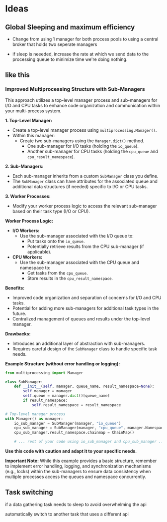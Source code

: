 # Ideas

## Global Sleeping and maximum efficiency
- Change from using 1 manager for both process pools to using a central broker that holds two seperate managers

- if sleep is neeeded, increase the rate at which we send data to the processing queue to minimize time we're doing nothing.

## like this

### Improved Multiprocessing Structure with Sub-Managers

This approach utilizes a top-level manager process and sub-managers for I/O and CPU tasks to enhance code organization and communication within your multi-process system.

**1. Top-Level Manager:**

- Create a top-level manager process using `multiprocessing.Manager()`.
- Within this manager:
    - Create two sub-managers using the `Manager.dict()` method.
        - One sub-manager for I/O tasks (holding the `io_queue`).
        - Another sub-manager for CPU tasks (holding the `cpu_queue` and `cpu_result_namespace`).

**2. Sub-Managers:**

- Each sub-manager inherits from a custom `SubManager` class you define.
- The `SubManager` class can have attributes for the associated queue and additional data structures (if needed) specific to I/O or CPU tasks.

**3. Worker Processes:**

- Modify your worker process logic to access the relevant sub-manager based on their task type (I/O or CPU).

**Worker Process Logic:**

  * **I/O Workers:**
      - Use the sub-manager associated with the I/O queue to:
          - Put tasks onto the `io_queue`.
          - Potentially retrieve results from the CPU sub-manager (if applicable).
  * **CPU Workers:**
      - Use the sub-manager associated with the CPU queue and namespace to:
          - Get tasks from the `cpu_queue`.
          - Store results in the `cpu_result_namespace`.

**Benefits:**

- Improved code organization and separation of concerns for I/O and CPU tasks.
- Potential for adding more sub-managers for additional task types in the future.
- Centralized management of queues and results under the top-level manager.

**Drawbacks:**

- Introduces an additional layer of abstraction with sub-managers.
- Requires careful design of the `SubManager` class to handle specific task needs.

**Example Structure (without error handling or logging):**

```python
from multiprocessing import Manager

class SubManager:
    def __init__(self, manager, queue_name, result_namespace=None):
        self.manager = manager
        self.queue = manager.dict()[queue_name]
        if result_namespace:
            self.result_namespace = result_namespace

# Top-level manager process
with Manager() as manager:
    io_sub_manager = SubManager(manager, "io_queue")
    cpu_sub_manager = SubManager(manager, "cpu_queue", manager.Namespace())
    cpu_sub_manager.result_namespace.chainmap = ChainMap()

    # ... rest of your code using io_sub_manager and cpu_sub_manager ...
```

**Use this code with caution and adapt it to your specific needs.**

**Important Note:**
While this example provides a basic structure, remember to implement error handling, logging, and synchronization mechanisms (e.g., locks) within the sub-managers to ensure data consistency when multiple processes access the queues and namespace concurrently.


## Task switching
if a data gathering task needs to sleep to avoid overwhelming the api

automatically switch to another task that uses a different api
